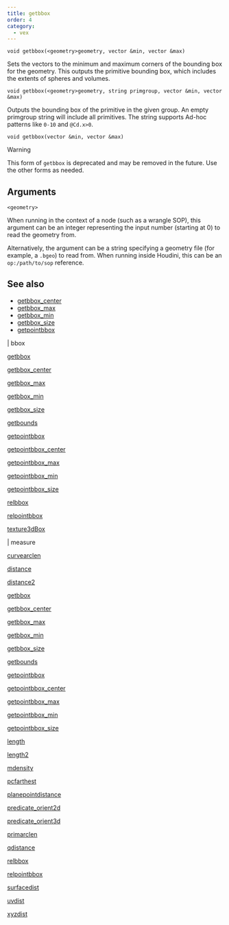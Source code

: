 ```yaml
---
title: getbbox
order: 4
category:
  - vex
---
```


`void getbbox(<geometry>geometry, vector &min, vector &max)`

Sets the vectors to the minimum and maximum corners of the bounding box
for the geometry. This outputs the primitive bounding box, which includes
the extents of spheres and volumes.

`void getbbox(<geometry>geometry, string primgroup, vector &min, vector &max)`

Outputs the bounding box of the primitive in the given group.
An empty primgroup string will include all primitives.
The string supports Ad-hoc patterns like `0-10` and `@Cd.x>0`.

`void getbbox(vector &min, vector &max)`

Warning

This form of `getbbox` is deprecated and may be removed in the future.
Use the other forms as needed.

## Arguments

`<geometry>`

When running in the context of a node (such as a wrangle SOP), this argument can be an integer representing the input number (starting at 0) to read the geometry from.

Alternatively, the argument can be a string specifying a geometry file (for example, a `.bgeo`) to read from. When running inside Houdini, this can be an `op:/path/to/sop` reference.

## See also

- [getbbox_center](getbbox_center.html)
- [getbbox_max](getbbox_max.html)
- [getbbox_min](getbbox_min.html)
- [getbbox_size](getbbox_size.html)
- [getpointbbox](getpointbbox.html)

|
bbox

[getbbox](getbbox.html)

[getbbox_center](getbbox_center.html)

[getbbox_max](getbbox_max.html)

[getbbox_min](getbbox_min.html)

[getbbox_size](getbbox_size.html)

[getbounds](getbounds.html)

[getpointbbox](getpointbbox.html)

[getpointbbox_center](getpointbbox_center.html)

[getpointbbox_max](getpointbbox_max.html)

[getpointbbox_min](getpointbbox_min.html)

[getpointbbox_size](getpointbbox_size.html)

[relbbox](relbbox.html)

[relpointbbox](relpointbbox.html)

[texture3dBox](texture3dBox.html)

|
measure

[curvearclen](curvearclen.html)

[distance](distance.html)

[distance2](distance2.html)

[getbbox](getbbox.html)

[getbbox_center](getbbox_center.html)

[getbbox_max](getbbox_max.html)

[getbbox_min](getbbox_min.html)

[getbbox_size](getbbox_size.html)

[getbounds](getbounds.html)

[getpointbbox](getpointbbox.html)

[getpointbbox_center](getpointbbox_center.html)

[getpointbbox_max](getpointbbox_max.html)

[getpointbbox_min](getpointbbox_min.html)

[getpointbbox_size](getpointbbox_size.html)

[length](length.html)

[length2](length2.html)

[mdensity](mdensity.html)

[pcfarthest](pcfarthest.html)

[planepointdistance](planepointdistance.html)

[predicate_orient2d](predicate_orient2d.html)

[predicate_orient3d](predicate_orient3d.html)

[primarclen](primarclen.html)

[qdistance](qdistance.html)

[relbbox](relbbox.html)

[relpointbbox](relpointbbox.html)

[surfacedist](surfacedist.html)

[uvdist](uvdist.html)

[xyzdist](xyzdist.html)
